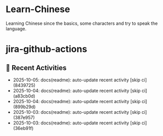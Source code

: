 # Learn-Chinese
Learning Chinese since the basics, some characters and try to speak the language.

# jira-github-actions
## 📌 Recent Activities
<!--START_SECTION:activity-->
- 2025-10-05: docs(readme): auto-update recent activity [skip ci] (8439725)
- 2025-10-04: docs(readme): auto-update recent activity [skip ci] (a83cb0d)
- 2025-10-04: docs(readme): auto-update recent activity [skip ci] (899b29d)
- 2025-10-03: docs(readme): auto-update recent activity [skip ci] (387e957)
- 2025-10-03: docs(readme): auto-update recent activity [skip ci] (36eb91f)
<!--END_SECTION:activity-->
